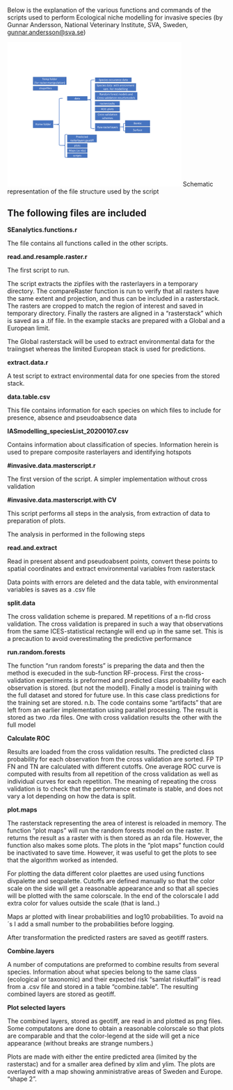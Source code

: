 
Below is the explanation of the various functions and commands of the scripts used to perform Ecological niche modelling for invasive species (by Gunnar Andersson, National Veterinary Institute, SVA, Sweden, gunnar.andersson@sva.se)

<img src=images/IAS_image3.png width=400>
Schematic representation of the file structure used by the script

## The following files are included

**SEanalytics.functions.r**

The file contains all functions called in the other scripts.

**read.and.resample.raster.r**

The first script to run. 

The script extracts the zipfiles with the rasterlayers in a temporary directory. The compareRaster function is run to verify that all rasters have the same extent and projection, and thus can be included in a rasterstack. The rasters are cropped to match the region of interest and saved in temporary directory. Finally the rasters are aligned in a “rasterstack” which is saved as a .tif file. In the example stacks are prepared with a Global and a European limit.

The Global rasterstack will be used to extract environmental data for the traiingset whereas the limited European stack is used for predictions.

**extract.data.r**

A test script to extract environmental data for one species from the stored stack.
 
**data.table.csv**

This file contains information for each species on which files to include for presence, absence and pseudoabsence data

**IASmodelling_speciesList_20200107.csv**

Contains information about classification of species. Information herein is used to prepare composite rasterlayers and identifying hotspots

**#invasive.data.masterscript.r**

The first version of the script. A simpler implementation without cross validation

**#invasive.data.masterscript.with CV**

This script performs all steps in the analysis, from extraction of data to preparation of plots. 

The analysis in performed in the following steps

**read.and.extract**

Read in present absent and pseudoabsent points, convert these points to spatial coordinates and extract environmental variables from rasterstack

Data points with errors are deleted and the data table, with environmental variables is saves as a .csv file

**split.data**

The cross validation scheme is prepared. M repetitions of a n-fld cross validation. The cross validation is prepared in such a way that observations from the same ICES-statistical rectangle will end up in the same set. This is a precaution to avoid overestimating the predictive performance

**run.random.forests**

The function “run random forests” is preparing the data and then the method is execuded in the sub-function RF-process. First the cross-validation experiments is preformed and predicted class probability for each observation is stored. (but not the modell). Finally a model is training with the full dataset and stored for future use. In this case class predictions for the training set are stored.
n.b. The code contains some “artifacts” that are left from an earlier implementation using parallel processing. The result is stored as two .rda files. One with cross validation  results the other with the full model

**Calculate ROC**

Results are loaded from the cross validation results. The predicted class probability for each observation from the cross validation are sorted. FP TP FN and TN are calculated with different cutoffs. 
One average ROC curve is computed with results from all repetition of the cross validation as well as individual curves for each repetition. The meaning of repeating the cross validation is to check that the performance estimate is stable,  and does not vary a lot depending on how the data is split. 

**plot.maps**

The rasterstack representing the area of interest is reloaded in memory. The function “plot maps” will run the random forests model on the raster. It returns the result as a raster with is then stored as an rda file. However, the function also makes some plots. The plots in the “plot maps” function could be inactivated to save time. However, it was useful to get the plots to see that the algorithm worked as intended.

For plotting the data different color plaettes are used using functions divpalette and seqpalette. Cutoffs are defined manually so that the color scale on the side will get a reasonable appearance and so that all species will be plotted with the same colorscale. In the end of the colorscale I add extra color for values outside the scale (that is land..)

Maps ar plotted with linear probabilities and log10 probabilities. To avoid na´s I add a small number to the probabilities before logging. 

After transformation the predicted rasters are saved as geotiff rasters.

**Combine.layers**

A number of computations are preformed to combine results from several species. Information about what species belong to the same class (ecological or taxonomic) and their expected risk “samlat riskutfall” is read from a .csv file and stored in a table “combine.table”. The resulting combined layers are stored as geotiff.

**Plot selected layers**

The combined layers, stored as geotiff, are read in and plotted as png files.  Some computatons are done to obtain a reasonable colorscale so that plots are comparable and that the color-legend at the side will get a nice appearance (without breaks are strange numbers.)

Plots are made with either the entire predicted area (limited by the rasterstac) and for a smaller area defined by xlim and ylim.  The plots are overlayed with a map showing anministrative areas of Sweden and Europe. “shape 2”. 
